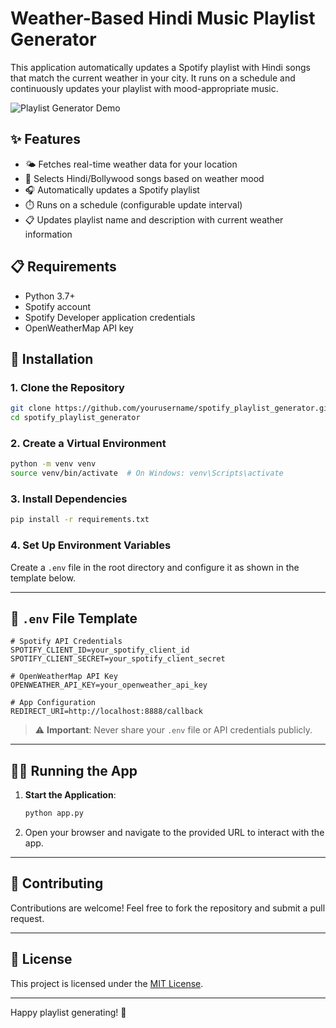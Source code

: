 # Weather-Based Hindi Music Playlist Generator

This application automatically updates a Spotify playlist with Hindi songs that match the current weather in your city. It runs on a schedule and continuously updates your playlist with mood-appropriate music.

![Playlist Generator Demo](https://via.placeholder.com/800x400?text=Hindi+Music+Playlist+Generator)

## ✨ Features

- 🌤️ Fetches real-time weather data for your location
- 🎵 Selects Hindi/Bollywood songs based on weather mood
- 🎧 Automatically updates a Spotify playlist
- ⏱️ Runs on a schedule (configurable update interval)
- 📋 Updates playlist name and description with current weather information

## 📋 Requirements

- Python 3.7+
- Spotify account
- Spotify Developer application credentials
- OpenWeatherMap API key

## 🚀 Installation

### 1. Clone the Repository

```bash
git clone https://github.com/yourusername/spotify_playlist_generator.git
cd spotify_playlist_generator
```

### 2. Create a Virtual Environment

```bash
python -m venv venv
source venv/bin/activate  # On Windows: venv\Scripts\activate
```

### 3. Install Dependencies

```bash
pip install -r requirements.txt
```

### 4. Set Up Environment Variables

Create a `.env` file in the root directory and configure it as shown in the template below.

---

## 📄 `.env` File Template

```plaintext
# Spotify API Credentials
SPOTIFY_CLIENT_ID=your_spotify_client_id
SPOTIFY_CLIENT_SECRET=your_spotify_client_secret

# OpenWeatherMap API Key
OPENWEATHER_API_KEY=your_openweather_api_key

# App Configuration
REDIRECT_URI=http://localhost:8888/callback
```

> ⚠️ **Important**: Never share your `.env` file or API credentials publicly.

---

## 🏃‍♂️ Running the App

1. **Start the Application**:
    ```bash
    python app.py
    ```

2. Open your browser and navigate to the provided URL to interact with the app.

---

## 🤝 Contributing

Contributions are welcome! Feel free to fork the repository and submit a pull request.

---

## 📜 License

This project is licensed under the [MIT License](LICENSE).

---

Happy playlist generating! 🎵